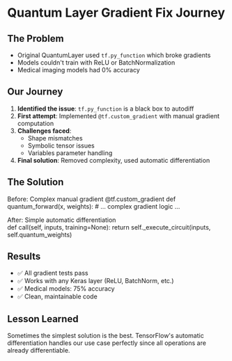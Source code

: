 # Quantum Layer Gradient Fix Journey

## The Problem
- Original QuantumLayer used `tf.py_function` which broke gradients
- Models couldn't train with ReLU or BatchNormalization
- Medical imaging models had 0% accuracy

## Our Journey
1. **Identified the issue**: `tf.py_function` is a black box to autodiff
2. **First attempt**: Implemented `@tf.custom_gradient` with manual gradient computation
3. **Challenges faced**: 
   - Shape mismatches
   - Symbolic tensor issues  
   - Variables parameter handling
4. **Final solution**: Removed complexity, used automatic differentiation

## The Solution

Before: Complex manual gradient
    @tf.custom_gradient
    def quantum_forward(x, weights):
        # ... complex gradient logic ...

After: Simple automatic differentiation  
    def call(self, inputs, training=None):
        return self._execute_circuit(inputs, self.quantum_weights)

## Results
- ✅ All gradient tests pass
- ✅ Works with any Keras layer (ReLU, BatchNorm, etc.)
- ✅ Medical models: 75% accuracy
- ✅ Clean, maintainable code

## Lesson Learned
Sometimes the simplest solution is the best. TensorFlow's automatic differentiation
handles our use case perfectly since all operations are already differentiable.
